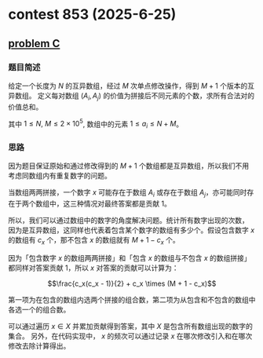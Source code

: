 # contest 853 (2025-6-25)

## [problem C](https://codeforces.com/contest/1789/problem/C)

### 题目简述

给定一个长度为 $N$ 的互异数组，经过 $M$ 次单点修改操作，得到 $M+1$ 个版本的互异数组。
定义每对数组 $(A_i, A_j)$ 的价值为拼接后不同元素的个数，求所有合法对的价值总和。

其中 $1 \leq N , \ M \leq 2 \times 10^5$, 数组中的元素 $1 \leq a_i \leq N + M$。

### 思路

因为题目保证原始和通过修改得到的 $M + 1$ 个数组都是互异数组，所以我们不用考虑同数组内有重复数字的问题。

当数组两两拼接，一个数字 $x$ 可能存在于数组 $A_i$ 或存在于数组 $A_j$，亦可能同时存在于两个数组中，这三种情况对最终答案都是贡献 1。

所以，我们可以通过数组中的数字的角度解决问题。统计所有数字出现的次数，
因为是互异数组，这同样也代表着包含某个数字的数组有多少个。假设包含数字 $x$ 的数组有 $c_x$ 个，那不包含 $x$ 的数组就有 $M + 1 - c_x$ 个。

因为「包含数字 $x$ 的数组两两拼接」和「包含 $x$ 的数组与不包含 $x$ 的数组拼接」都同样对答案贡献 1，所以 $x$ 对答案的贡献可以计算为：

$$\frac{c_x(c_x - 1)}{2} + c_x \times (M + 1 - c_x)$$

第一项为在包含的数组内选两个拼接的组合数，第二项为从包含和不包含的数组中各选一个的组合数。

可以通过遍历 $x \in X$ 并累加贡献得到答案，其中 $X$ 是包含所有数组出现的数字的集合。
另外，在代码实现中， $x$ 的频次可以通过记录 $x$ 在哪次修改引入和在哪次修改去除计算得出。

